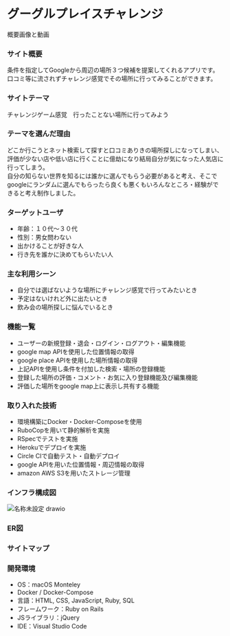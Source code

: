 # グーグルプレイスチャレンジ
概要画像と動画
### サイト概要
条件を指定してGoogleから周辺の場所３つ候補を提案してくれるアプリです。  
口コミ等に流されずチャレンジ感覚でその場所に行ってみることができます。
### サイトテーマ
チャレンジゲーム感覚　行ったことない場所に行ってみよう
### テーマを選んだ理由
どこか行こうとネット検索して探すと口コミありきの場所探しになってしまい、評価が少ない店や低い店に行くことに億劫になり結局自分が気になった人気店に行ってしまう。  
自分の知らない世界を知るには誰かに選んでもらう必要があると考え、そこでgoogleにランダムに選んでもらったら良くも悪くもいろんなところ・経験ができると考え制作しました。

### ターゲットユーザ
- 年齢：１０代〜３０代
- 性別：男女問わない
- 出かけることが好きな人
- 行き先を誰かに決めてもらいたい人

### 主な利用シーン
- 自分では選ばないような場所にチャレンジ感覚で行ってみたいとき
- 予定はないけれど外に出たいとき
- 飲み会の場所探しに悩んでいるとき

### 機能一覧
- ユーザーの新規登録・退会・ログイン・ログアウト・編集機能
- google map APIを使用した位置情報の取得
- google place APIを使用した場所情報の取得
- 上記APIを使用し条件を付加した検索・場所の登録機能
- 登録した場所の評価・コメント・お気に入り登録機能及び編集機能
- 評価した場所をgoogle map上に表示し共有する機能

### 取り入れた技術
- 環境構築にDocker・Docker-Composeを使用
- RuboCopを用いて静的解析を実施
- RSpecでテストを実施
- Herokuでデプロイを実施
- Circle CIで自動テスト・自動デプロイ
- google APIを用いた位置情報・周辺情報の取得
- amazon AWS S3を用いたストレージ管理

### インフラ構成図
![名称未設定 drawio](https://user-images.githubusercontent.com/90943612/185370892-372ab1eb-db14-4d2d-a38f-53adba2b22cc.png)

### ER図
### サイトマップ

### 開発環境
- OS：macOS Monteley
- Docker / Docker-Compose
- 言語：HTML, CSS, JavaScript, Ruby, SQL
- フレームワーク：Ruby on Rails
- JSライブラリ：jQuery
- IDE：Visual Studio Code

